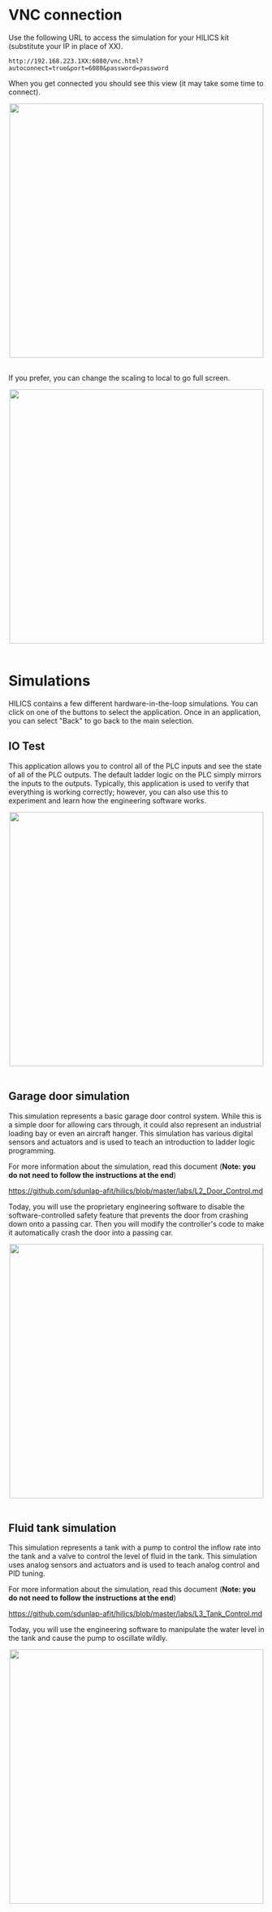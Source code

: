 
# VNC connection

Use the following URL to access the simulation for your HILICS kit (substitute your IP in place of XX). 

```
http://192.168.223.1XX:6080/vnc.html?autoconnect=true&port=6080&password=password
```

When you get connected you should see this view (it may take some time to connect).

<div align="center">
<img src="./img/vnc1.png" width="500">
</div><br/>

If you prefer, you can change the scaling to local to go full screen.

<div align="center">
<img src="./img/vnc2.png" width="500">
</div><br/>


# Simulations

HILICS contains a few different hardware-in-the-loop simulations. You can click on one of the buttons to select the application. Once in an application, you can select "Back" to go back to the main selection.

## IO Test

This application allows you to control all of the PLC inputs and see the state of all of the PLC outputs. The default ladder logic on the PLC simply mirrors the inputs to the outputs. Typically, this application is used to verify that everything is working correctly; however, you can also use this to experiment and learn how the engineering software works. 

<div align="center">
<img src="./img/iotest1.png" width="500">
</div><br/>


## Garage door simulation

This simulation represents a basic garage door control system. While this is a simple door for allowing cars through, it could also represent an industrial loading bay or even an aircraft hanger. This simulation has various digital sensors and actuators and is used to teach an introduction to ladder logic programming.  

For more information about the simulation, read this document (**Note: you do not need to follow the instructions at the end**)

https://github.com/sdunlap-afit/hilics/blob/master/labs/L2_Door_Control.md

Today, you will use the proprietary engineering software to disable the software-controlled safety feature that prevents the door from crashing down onto a passing car. Then you will modify the controller's code to make it automatically crash the door into a passing car. 

<div align="center">
<img src="./img/door2.png" width="500">
</div><br/>

## Fluid tank simulation

This simulation represents a tank with a pump to control the inflow rate into the tank and a valve to control the level of fluid in the tank. This simulation uses analog sensors and actuators and is used to teach analog control and PID tuning. 

For more information about the simulation, read this document (**Note: you do not need to follow the instructions at the end**)

https://github.com/sdunlap-afit/hilics/blob/master/labs/L3_Tank_Control.md


Today, you will use the engineering software to manipulate the water level in the tank and cause the pump to oscillate wildly. 

<div align="center">
<img src="./img/tank1.png" width="500">
</div><br/>
